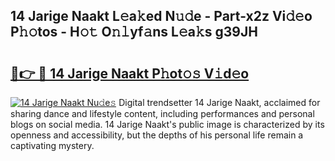 ## 14 Jarige Naakt L𝚎a𝚔ed N𝚞𝚍e - Part-x2z Vi𝚍𝚎o P𝚑𝚘tos - H𝚘𝚝 O𝚗𝚕yf𝚊ns L𝚎a𝚔s g39JH

# <h2><a href="http://kfbzqls.oniu.top/?m=14+Jarige+Naakt">🔗👉 🔴 14 Jarige Naakt P𝚑ot𝚘𝚜 V𝚒d𝚎o</a></h2>

[![14 Jarige Naakt Nu𝚍e𝚜](https://i.imgur.com/0qMVB7G.gif)](http://kfbzqls.oniu.top/?m=14+Jarige+Naakt)
Digital trendsetter 14 Jarige Naakt, acclaimed for sharing dance and lifestyle content, including performances and personal blogs on social media. 14 Jarige Naakt's public image is characterized by its openness and accessibility, but the depths of his personal life remain a captivating mystery.  
